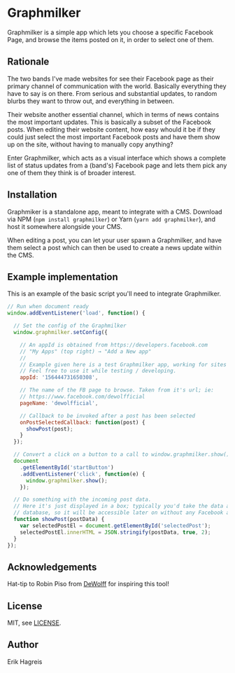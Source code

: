 # Graphmilker
Graphmilker is a simple app which lets you choose a specific Facebook Page, and browse the items posted on it, in order to select one of them.

## Rationale
The two bands I've made websites for see their Facebook page as their primary channel of communication with the world. Basically everything they have to say is on there. From serious and substantial updates, to random blurbs they want to throw out, and everything in between.

Their website another essential channel, which in terms of news contains the most important updates. This is basically a subset of the Facebook posts. When editing their website content, how easy whould it be if they could just select the most important Facebook posts and have them show up on the site, without having to manually copy anything?

Enter Graphmilker, which acts as a visual interface which shows a complete list of status updates from a (band's) Facebook page and lets them pick any one of them they think is of broader interest.

## Installation
Graphmiker is a standalone app, meant to integrate with a CMS. Download via NPM (`npm install graphmilker`) or Yarn (`yarn add graphmilker`), and host it somewhere alongside your CMS.

When editing a post, you can let your user spawn a Graphmilker, and have them select a post which can then be used to create a news update within the CMS.

## Example implementation
This is an example of the basic script you'll need to integrate Graphmilker.

```javascript
// Run when document ready
window.addEventListener('load', function() {

  // Set the config of the Graphmilker
  window.graphmilker.setConfig({

    // An appId is obtained from https://developers.facebook.com
    // "My Apps" (top right) → "Add a New app"
    //
    // Example given here is a test Graphmilker app, working for sites running on localhost
    // Feel free to use it while testing / developing.
    appId: '156444731650308',

    // The name of the FB page to browse. Taken from it's url; ie:
    // https://www.facebook.com/dewolfficial
    pageName: 'dewolfficial',

    // Callback to be invoked after a post has been selected
    onPostSelectedCallback: function(post) {
      showPost(post);
    }
  });

  // Convert a click on a button to a call to window.graphmilker.show();
  document
    .getElementById('startButton')
    .addEventListener('click', function(e) {
      window.graphmilker.show();
    });

  // Do something with the incoming post data.
  // Here it's just displayed in a box; typically you'd take the data and insert it into the CMS
  // database, so it will be accessible later on without any Facebook authorisation.
  function showPost(postData) {
    var selectedPostEl = document.getElementById('selectedPost');
    selectedPostEl.innerHTML = JSON.stringify(postData, true, 2);
  }
});
```

## Acknowledgements
Hat-tip to Robin Piso from [DeWolff](http://www.dewolff.nu) for inspiring this tool!

## License
MIT, see [LICENSE](./LICENSE).

## Author
Erik Hagreis